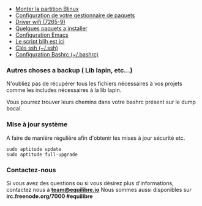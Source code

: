 - [Monter la partition Blinux](Monter-La-Partition-BLINUX)
- [Configuration de votre gestionnaire de paquets](Config-APT)
- [Driver wifi (7265-9)](Driver-WIFI)
- [Quelques paquets a installer](Some-Packages)
- [Configuration Emacs](Emacs-Config)
- [Le script blih est ici](Blih)
- [Clés ssh (~/.ssh)](Ssh-Import)
- [Configuration Bashrc (~/.bashrc)](Bash-Configuration)

### Autres choses a backup ( Lib lapin, etc...)
N'oubliez pas de récupérer tous les fichiers nécessaires à vos projets comme les includes nécessaires à la lib lapin.

Vous pourrez trouver leurs chemins dans votre bashrc présent sur le dump bocal.

### Mise à jour système
A faire de manière régulière afin d'obtenir les mises à jour sécurité etc.

    sudo aptitude update
    sudo aptitude full-upgrade


### Contactez-nous
Si vous avez des questions ou si vous désirez plus d'informations, contactez nous à **team@equilibre.io**
Nous sommes aussi disponibles sur **irc.freenode.org/7000 #equilibre**
